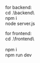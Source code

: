 for backend:             <br/>
  cd .\backend\          <br/>
  npm i                  <br/> 
  node server.js         <br/>

for frontend:            <br/>
  cd .\frontend\         <br/>  
  npm i                  <br/>
  npm run dev            <br/>
